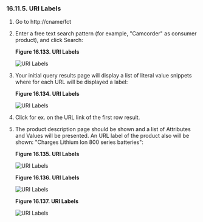 <div id="virtuosospongerfaceurilabels" class="section">

<div class="titlepage">

<div>

<div>

### 16.11.5. URI Labels

</div>

</div>

</div>

<div class="orderedlist">

1.  Go to http://cname/fct

2.  Enter a free text search pattern (for example, "Camcorder" as
    consumer product), and click Search:

    <div class="figure-float">

    <div id="fctinst13_02" class="figure">

    **Figure 16.133. URI Labels**

    <div class="figure-contents">

    <div class="mediaobject">

    ![URI Labels](images/ui/fb19.png)

    </div>

    </div>

    </div>

      

    </div>

3.  Your initial query results page will display a list of literal value
    snippets where for each URL will be displayed a label:

    <div class="figure-float">

    <div id="fctinst13_03" class="figure">

    **Figure 16.134. URI Labels**

    <div class="figure-contents">

    <div class="mediaobject">

    ![URI Labels](images/ui/fb20.png)

    </div>

    </div>

    </div>

      

    </div>

4.  Click for ex. on the URL link of the first row result.

5.  The product description page should be shown and a list of
    Attributes and Values will be presented. An URL label of the product
    also will be shown: "Charges Lithium Ion 800 series batteries":

    <div class="figure-float">

    <div id="fctinst13_04" class="figure">

    **Figure 16.135. URI Labels**

    <div class="figure-contents">

    <div class="mediaobject">

    ![URI Labels](images/ui/fb21.png)

    </div>

    </div>

    </div>

      

    </div>

    <div class="figure-float">

    <div id="fctinst13_05" class="figure">

    **Figure 16.136. URI Labels**

    <div class="figure-contents">

    <div class="mediaobject">

    ![URI Labels](images/ui/fb22.png)

    </div>

    </div>

    </div>

      

    </div>

    <div class="figure-float">

    <div id="fctinst13_06" class="figure">

    **Figure 16.137. URI Labels**

    <div class="figure-contents">

    <div class="mediaobject">

    ![URI Labels](images/ui/fb23.png)

    </div>

    </div>

    </div>

      

    </div>

</div>

</div>
